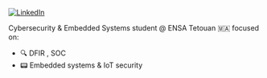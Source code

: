 
[![LinkedIn](https://img.shields.io/badge/-LinkedIn-0A66C2?logo=linkedin&logoColor=white)](https://ma.linkedin.com/in/hatim-bousseta-009b05273)




 
Cybersecurity & Embedded Systems student @ ENSA Tetouan 🇲🇦 focused on:

- 🔍 DFIR , SOC
- 📟 Embedded systems & IoT security 

